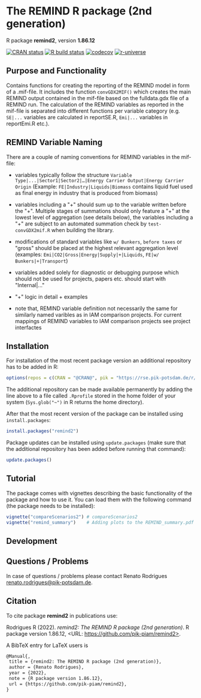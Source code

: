 # The REMIND R package (2nd generation)

R package **remind2**, version **1.86.12**

[![CRAN status](https://www.r-pkg.org/badges/version/remind2)](https://cran.r-project.org/package=remind2)  [![R build status](https://github.com/pik-piam/remind2/workflows/check/badge.svg)](https://github.com/pik-piam/remind2/actions) [![codecov](https://codecov.io/gh/pik-piam/remind2/branch/master/graph/badge.svg)](https://app.codecov.io/gh/pik-piam/remind2) [![r-universe](https://pik-piam.r-universe.dev/badges/remind2)](https://pik-piam.r-universe.dev/ui#builds)

## Purpose and Functionality

Contains functions for creating the reporting of the REMIND model in form of a .mif-file. It includes the function ``convGDX2MIF()`` which creates the main REMIND output contained in the mif-file based on the fulldata.gdx file of a REMIND run. The calculation of the REMIND variables as reported in the mif-file is separated into different functions per variable category (e.g. ``SE|...`` variables are calculated in reportSE.R, ``Emi|...`` variables in reportEmi.R etc.). 

## REMIND Variable Naming

There are a couple of naming conventions for REMIND variables in the mif-file:

* variables typically follow the structure ``Variable Type|...|Sector1|Sector2|…|Energy Carrier Output|Energy Carrier Origin`` (Example: ``FE|Industry|Liquids|Biomass`` contains liquid fuel used as final energy in industry that is produced from biomass)
* variables including a "+" should sum up to the variable written before the "+". Multiple stages of summations should only feature a "+" at the lowest level of aggregation (see details below), the variables including a "+" are subject to an automated summation check by ``test-convGDX2mif.R`` when building the library. 
* modifications of standard variables like ``w/ Bunkers``, ``before taxes`` or "gross" should be placed at the highest relevant aggregation level (examples: ``Emi|CO2|Gross|Energy|Supply|+|Liquids``, ``FE|w/ Bunkers|+|Transport``)
* variables added solely for diagnostic or debugging purpose which should not be used for projects, papers etc. should start with "Internal|..."

* "+" logic in detail + examples

* note that, REMIND variable definition not necessarily the same for similarly named varibles as in IAM comparison projects. For current mappings of REMIND variables to IAM comparison projects see project interfactes

## Installation

For installation of the most recent package version an additional repository has to be added in R:

```r
options(repos = c(CRAN = "@CRAN@", pik = "https://rse.pik-potsdam.de/r/packages"))
```
The additional repository can be made available permanently by adding the line above to a file called `.Rprofile` stored in the home folder of your system (`Sys.glob("~")` in R returns the home directory).

After that the most recent version of the package can be installed using `install.packages`:

```r 
install.packages("remind2")
```

Package updates can be installed using `update.packages` (make sure that the additional repository has been added before running that command):

```r 
update.packages()
```

## Tutorial

The package comes with vignettes describing the basic functionality of the package and how to use it. You can load them with the following command (the package needs to be installed):

```r
vignette("compareScenarios2") # compareScenarios2
vignette("remind_summary")    # Adding plots to the REMIND_summary.pdf
```

## Development



## Questions / Problems

In case of questions / problems please contact Renato Rodrigues <renato.rodrigues@pik-potsdam.de>.

## Citation

To cite package **remind2** in publications use:

Rodrigues R (2022). _remind2: The REMIND R package (2nd generation)_. R package version 1.86.12, <URL: https://github.com/pik-piam/remind2>.

A BibTeX entry for LaTeX users is

 ```latex
@Manual{,
  title = {remind2: The REMIND R package (2nd generation)},
  author = {Renato Rodrigues},
  year = {2022},
  note = {R package version 1.86.12},
  url = {https://github.com/pik-piam/remind2},
}
```
